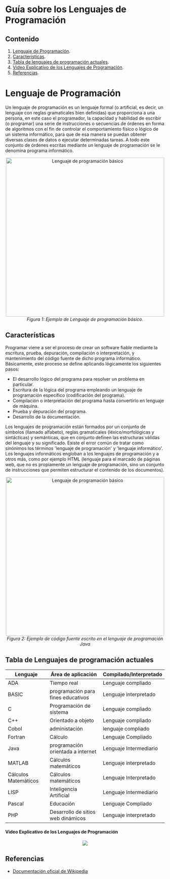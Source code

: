 # Guía sobre los Lenguajes de Programación

## Contenido
1. [Lenguaje de Programación](#lenguaje-de-programación).
2. [Características](#características).
3. [Tabla de lenguajes de programación actuales](#tabla-de-programación-de-lenguajes-actuales).
4. [Video Explicativo de los Lenguajes de Programación](#video-explicativo-de-los-lenguajes-de-programación).
5. [Referencias](#referencias).

# Lenguaje de Programación 

Un lenguaje de programación es un lenguaje formal (o artificial, es decir, un lenguaje con reglas gramaticales bien definidas) que proporciona a una persona, en este caso el programador, la capacidad y habilidad de escribir (o programar) una serie de instrucciones o secuencias de órdenes en forma de algoritmos con el fin de controlar el comportamiento físico o lógico de un sistema informático, para que de esa manera se puedan obtener diversas clases de datos o ejecutar determinadas tareas. A todo este conjunto de órdenes escritas mediante un lenguaje de programación se le denomina programa informático.

<p align="center">
  <img src="https://upload.wikimedia.org/wikipedia/commons/0/0b/PET-basic.png"
alt="Lenguaje de programación básico" width="500"> 
  <br>
  <em>Figura 1: Ejemplo de Lenguaje de programación básico.</em>
<p/> 

## Características

Programar viene a ser el proceso de crear un software fiable mediante la escritura, prueba, depuración, compilación o interpretación, y mantenimiento del código fuente de dicho programa informático. Básicamente, este proceso se define aplicando lógicamente los siguientes pasos:

 - El desarrollo lógico del programa para resolver un problema en particular.
 - Escritura de la lógica del programa empleando un lenguaje de programación específico (codificación del programa).
 - Compilación o interpretación del programa hasta convertirlo en lenguaje de máquina.
 - Prueba y depuración del programa.
 - Desarrollo de la documentación.
   
Los lenguajes de programación están formados por un conjunto de símbolos (llamado alfabeto), reglas gramaticales (léxico/morfológicas y sintácticas) y semánticas, que en conjunto definen las estructuras válidas del lenguaje y su significado. Existe el error común de tratar como sinónimos los términos 'lenguaje de programación' y 'lenguaje informático'. Los lenguajes informáticos engloban a los lenguajes de programación y a otros más, como por ejemplo HTML (lenguaje para el marcado de páginas web, que no es propiamente un lenguaje de programación, sino un conjunto de instrucciones que permiten estructurar el contenido de los documentos).

<p align="center">
  <img src="https://upload.wikimedia.org/wikipedia/commons/d/d0/Classes_and_Methods.png"
alt="Lenguaje de programación básico" width="500"> 
  <br>
  <em>Figura 2: Ejemplo de código fuente escrito en el lenguaje de programación Java</em>
</p> 

## Tabla de Lenguajes de programación actuales

| Lenguaje                  | Área de aplicación                                    | Compilado/Interpretado | 
|---------------------------|-------------------------------------------------------|------------------------| 
| ADA                       | Tiempo real                                           | Lenguaje compliado     | 
| BASIC                     | programación para fines educativos                    | Lenguaje interpretado  | 
| C                         | Programación de sistema                               | Lenguaje compliado     | 
| C++                       | Orientado a objeto                                    | Lenguaje compliado     |  
| Cobol                     | administación                                         | lenguaje compliado     |             
| Fortran                   | Cálculo                                               | Lenguaje Compliado     | 
| Java                      | programación orientada a internet                     | Lenguaje Intermediario |
| MATLAB                    | Cálculos matemáticos                                  | Lenguaje interpretado  |
| Cálculos Matemáticos      | Cálculos matemáticos                                  | Lenguaje Interpretado  |
| LISP                      | Inteligencia Artificial                               | Lenguaje Intermediario |
| Pascal                    | Educación                                             | Lenguaje Compliado     |
| PHP                       | Desarrollo de sitios web dinámicos                    | Lenguaje interpretado  |

#### Video Explicativo de los Lenguajes de Programación 

<p align="center">
  <a href="https://www.youtube.com/watch?v=pWw4UtQhdek&t=2s">
    <img src="https://i.ytimg.com/vi/pWw4UtQhdek/maxresdefault.jpg">
  </a>
</p>

## Referencias
- [Documentación oficial de Wikipedia](https://es.wikipedia.org/wiki/Lenguaje_de_programaci%C3%B3n)

